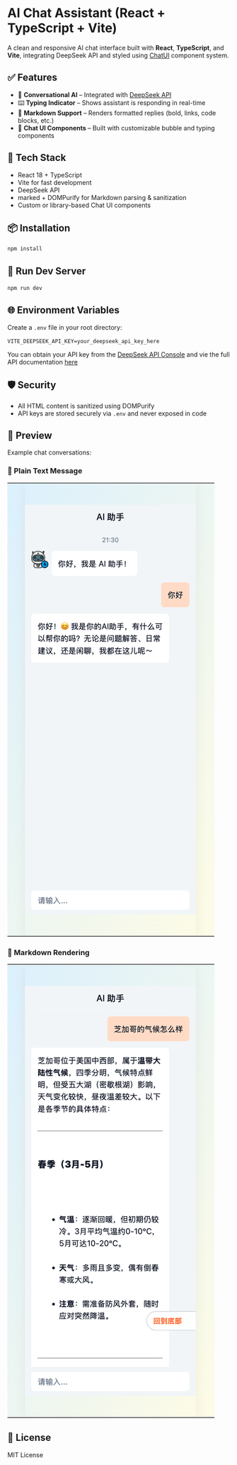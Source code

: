 # AI Chat Assistant (React + TypeScript + Vite)

A clean and responsive AI chat interface built with **React**, **TypeScript**, and **Vite**, integrating DeepSeek API and styled using [ChatUI](https://chatui.io/) component system.

## ✅ Features

- 🤖 **Conversational AI** – Integrated with [DeepSeek API](https://platform.deepseek.com)
- ⌨️ **Typing Indicator** – Shows assistant is responding in real-time
- 📝 **Markdown Support** – Renders formatted replies (bold, links, code blocks, etc.)
- 💬 **Chat UI Components** – Built with customizable bubble and typing components

## 🧰 Tech Stack

- React 18 + TypeScript
- Vite for fast development
- DeepSeek API
- marked + DOMPurify for Markdown parsing & sanitization
- Custom or library-based Chat UI components

## 📦 Installation

```bash
npm install
```

## 🚀 Run Dev Server

```bash
npm run dev
```

## 🌐 Environment Variables

Create a `.env` file in your root directory:

```env
VITE_DEEPSEEK_API_KEY=your_deepseek_api_key_here
```

You can obtain your API key from the [DeepSeek API Console](https://platform.deepseek.com/usage) and vie the full API documentation [here](https://api-docs.deepseek.com/)

## 🛡 Security

- All HTML content is sanitized using DOMPurify
- API keys are stored securely via `.env` and never exposed in code

## 📸 Preview

Example chat conversations:

### 💬 Plain Text Message

![Plain text preview](./public/preview-plain.png)

### 📝 Markdown Rendering

![Markdown preview](./public/preview-markdown.png)

## 📄 License

MIT License
